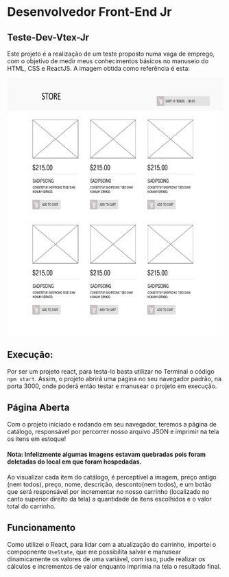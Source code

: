 # Desenvolvedor Front-End Jr

## Teste-Dev-Vtex-Jr
Este projeto é a realização de um teste proposto numa vaga de emprego, com o objetivo de medir meus conhecimentos básicos no manuseio do HTML, CSS e ReactJS.
A imagem obtida como referência é esta:

<img src="assets/ecommerce-site-wireframe.jpg" height="600" width="600"/>

## Execução:
Por ser um projeto react, para testa-lo basta utilizar no Terminal o código `npm start`.
Assim, o projeto abrirá uma página no seu navegador padrão, na porta 3000, onde poderá então testar e manusear o projeto em execução.

## Página Aberta
Com o projeto iniciado e rodando em seu navegador, teremos a página de catálogo, responsável por percorrer nosso arquivo JSON e imprimir na tela os itens em estoque!

#### Nota: Infelizmente algumas imagens estavam quebradas pois foram deletadas do local em que foram hospedadas.
Ao visualizar cada item do catálogo, é perceptível a imagem, preço antigo (nem todos), preço, nome, descrição, desconto(nem todos), e um botão que será responsável por incrementar no nosso carrinho (localizado no canto superior direito da tela) a quantidade de itens escolhidos e o valor total do carrinho.

## Funcionamento
Como utilizei o React, para lidar com a atualização do carrinho, importei o compopnente `UseState`, que me possibilita salvar e manusear dinamicamente os valores de uma variável, com isso, pude realizar os cálculos e incrementos de valor enquanto imprimia na tela o resultado final.
